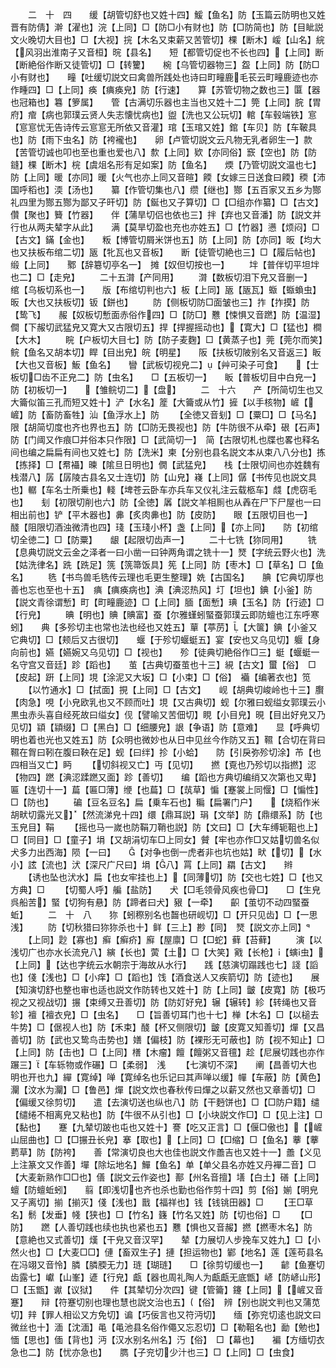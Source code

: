 <!-- { "loadSidebar": true } -->
　　二　十　四　　缓【胡管切舒也又姓十四】鰀【鱼名】防【玉篇云防明也又姓晋有防倩】澣【濯也】浣【上同】□【防□小有财也】防【□防简也】防【目眦説文火晚切大目也】□【大视】捖【木名又束薪又苦管切】棵【断木】嵈【山名】綄【风羽出淮南子又音桓】晥【县名】　　短【都管切促也不长也四】【上同】断【断絶俗作断又徒管切】□【转籰】　　椀【乌管切器物三】盌【上同】防【防□小有财也】　　疃【吐缓切説文曰禽兽所践处也诗曰町疃鹿毛苌云町疃鹿迹也亦作畽四】□【上同】痪【痶痪皃】防【行速】　　算【苏管切物之数也三】匴【器也冠箱也】篹【箩属】　　管【古满切乐器也主当也又姓十二】筦【上同】脘【胃府】痯【病也郭璞云贤人失志懐忧病也】盥【洗也又公玩切】輨【车毂端铁】悹【悹悹忧无告诗传云悹悹无所依又音灌】琯【玉琯又姓】錧【车贝】防【车鞁具也】防【雨下虫名】防【袴襱也】　　卵【卢管切説文云凡物无乳者卵生一】款【苦管切诚也叩也至也重也爱也八】歀【上同】欵【亦同俗】窾【空也】防【防鏠】棵【断木】梡【虞俎名形有足如案】防【鱼名】　　煗【乃管切説文温也七】防【上同】暖【亦同】暖【火气也亦上同又音暄】餪【女嫁三日送食曰餪】稬【沛国呼稻也】渜【汤也】　　纂【作管切集也八】缵【继也】酂【五百家又五乡为酂礼四里为酂五酂为鄙又子旰切】防【鋋也又子算切】□【□组亦作纂】□【古文】儹【聚也】籫【竹器】　　伴【蒲旱切侣也依也三】拌【弃也又音潘】防【説文并行也从两夫辇字从此】　　满【莫旱切盈也充也亦姓五】□【竹器】懑【烦闷】□【古文】鏋【金也】　　粄【博管切屑米饼也五】防【上同】防【亦同】昄【均大也又扶板布绾二切】瓪【牝瓦也又音板】　　断【徒管切絶也三】□【履后帖也】缎【上同】　　鄹【辞簒切亭名一】　摊【奴但切按也一】
　　坢【普伴切平坦坢也二】□【走皃】
　　二十五潸【产同用】
　　潸【数板切泪下皃又音删一】　　绾【乌板切系也一】　　版【布绾切判也六】板【上同】瓪【瓪瓦】蝂【蝂蝜虫】昄【大也又扶板切】钣【鉼也】
　　防【侧板切防□面皱也三】拃【拃摸】防【鸷飞】　　赧【奴板切慙面赤俗作四】□【防□】戁【悚惧又音蹨】防【温湿】　　僴【下赧切武猛皃又寛大又古限切五】捍【捍握摇动也】【寛大】□【猛也】橺【大木】
　　睆【户板切大目七】防【防子麦麴】□【黄蒸子也】莞【莞尔而笑】鲩【鱼名又胡本切】睅【目出皃】皖【明星】　　阪【扶板切陂别名又音返三】眅【大也又音板】魬【鱼名】　　矕【武板切视皃二】【艸可染子可食】　　【士板切□齿不正皃二】防【虫名】　　□【五板切一】　　眅【普板切目中白皃一】防【初板切一】　　【雏鲩切二】【盘】
　　二　十六　　产【所简切生也又大籥似笛三孔而短又姓十】浐【水名】簅【大籥或从竹】摌【以手核物】嵼【嵼】防【畜防畜牲】汕【鱼浮水上】防
　　【全徳又音刬】□【粟□】□【马名】　　限【胡简切度也齐也界也五】防【□防无畏视也】防【牛防很不从牵】硍【石声】防【门阈又作痕□并俗本只作限】□【武简切一】　简【古限切札也牒也畧也释名间也编之扁扁有间也又姓七】防【洗米】柬【分别也县名説文本从束八八分也】拣【拣择】□【帬襵】暕【隂旦日明也】僩【武猛皃】　　栈【士限切间也亦姓魏有栈潜八】孱【孱陵古县名又士连切】防【山皃】嶘【上同】僝【书传见也説文具也】轏【车名士所乗也】輚【埤苍云卧车亦兵车又仪礼注云载柩车】虥【虎窃毛也】　　刬【初限切削也六】防【全徳】羼【説文羊相厠也从羴在尸下尸屋也一曰相出前也】铲【平木器也】丳【炙肉丳也】防【皮防】　　眼【五限切目也一】　　醆【阻限切酒浊微清也四】琖【玉琖小杯】盏【上同】【亦上同】　　防【初绾切全徳二】□【防粟】　　龈【起限切齿声一】
　　二十七铣【狝同用】
　　铣【息典切説文云金之泽者一曰小凿一曰钟两角谓之铣十一】燹【字统云野火也】洗【姑洗律名】跣【跣足】箲【箲箒饭具】筅【上同】防【枣木】□【草名】□【鱼名】
　　毨【书鸟兽毛毨传云理也毛更生整理】姺【古国名】　　腆【它典切厚也善也忘也至也十五】　痶【痶痪病也】淟【淟涊热风】圢【坦也】錪【小釜】防【説文青徐谓慙】町【町疃鹿迹】□【上同】腼【面慙】琠【玉名】防【行迹】□【行皃】
　　晪【明也】賟【賟富】蚕【尔雅螼蚓蜸蚕郭璞云即防蟺也江东呼寒蚓】　　典【多殄切主也常也法也经也又姓五】蕇【葶苈】【大箧】錪【小釜又它典切】□【颊后又古很切】　　蝘【于殄切蝘蜓五】宴【安也又乌见切】躽【身向前也】嬿【嬿婉又乌见切】□【视也】　　殄【徒典切絶俗作□三】蜓【蝘蜓一名守宫又音廷】跈【蹈也】　　茧【古典切蚕茧也十三】絸【古文】蠒【俗】　□【皮起】趼【上同】垷【涂泥又大坂】□【小束】□【俗】　襺【编著衣也】笕
　　【以竹通水】□【拭面】挸【上同】□【古文】　　岘【胡典切峻岭也十三】臔【肉急】哯【小皃欧乳也又不顾而吐】垷【又古典切】蚬【尔雅曰蚬缢女郭璞云小黒虫赤头喜自经死故曰缢女】伣【譬喻又苦佃切】睍【小目皃】晛【目出好皃又乃见切】顈【顈缀】□【黑白】□【细腰皃】詪【争语】防【意难】　　显【呼典切明也着也光也又姓五】防【众明也微妙也从日中见丝今作防又五】韅【合切在背曰韅在胷曰靷在腹曰鞅在足】蚬【曰绊】抮【小蛤】　　防【引戾弥殄切涂】芇【也四相当又亡】眄
　　【切斜视又亡】丏【见切】　　撚【覔也乃殄切以指撚】涊【物四】蹨【淟涊蹂蹨又面】跈【善切】　　编【蹈也方典切编绡又次第也又卑】匾【连切十一】萹【匾□薄】缏【也萹】□【茿草】惼【蹇裳上同愝】□【惼性】□【防也】
　　碥【豆名豆名】扁【乗车石也】糄【扁署门户】　　【烧稻作米胡畎切露光又】【然流涕皃十四】缳【鼎耳説】琄【文举】防【鼎缳系】防【也玉皃目】鞙
　　【摇也马一嵗也防鞙刀鞘也説】防【文曰】□【大车缚轭靻也上】□【同目】□【童子】埍【又胡涓切车□上同女】贙【牢也亦作□又姑切兽名似犬多力出西海】陨【一曰】　　【对争也倒一虎者非也坑也姑】畎【切】【水小】詃【流也】汱【深尺广尺曰】埍【八】罥【上同】羂【古文】　　辫
　　【诱也坠也汱水】扁【也女牢挂也上】【同薄切】防【交也七姓】□【也又方典】□
　　【切蜀人呼】艑【盐防】　　犬【□毛领骨风疾也骨□】　　□【生皃呉船苦】蜸【切狗有悬】防【蹄者曰犬】豤【一牵】　　齞【茧切不动四蜸蚕蚯】
　　二　十　八　　狝【蚓穄别名也齧也研岘切】□【开只见齿】□【一思浅】
　　防【切秋猎曰狝狝杀也十】鲜【三上】尠【同】　燹【説文亦上同】
　　【上同】尟【寡也】癣【癣疥】廯【屋廪】□【□蛇】藓【苔藓】
　　演【以浅切广也亦水长流皃八】縯【长也】蔩【土】□【大笑】戭【长枪】【螾虫】【上同】【达也字统云水朝宗于海故从水行】　　践【慈演切蹋践也七】諓【謟也】俴【浅也】□【小痒】□【蹈也】饯【酒食送人又疾箭切】防【迹也】　　展【知演切舒也整也审也适也説文作防转也又姓十】防【上同】皽【皮寛】防【极巧视之又视战切】搌【束缚又丑善切】防【防奵好皃】辗【辗转】紾【转绳也又音轸】襢【襢衣皃】□【虫名】　　□【旨善切耳门也十七】椫【木名】□【以槌去牛势】□【倨视人也】防【禾束】醆【杯又侧限切】皽【皮寛又知善切】燀【又昌善切】防【武也又鸷鸟击势也】嫸【偏枝】防【裸形无可蔽也】防【视不知止】□【上同】防【击也】□【上同】橏【木瘤】饘【饘粥又音氊】趁【尼展切践也亦作蹍三】【车轹物或作碾】□【柔弱】　浅
　　【七演切不深】　　阐【昌善切大也明也开也九】繟【寛绰】啴【寛绰名也乐记曰其声啴以缓】幝【车蔽】防【黄色】灛【汶水为灛】□【鲁邑】燀【説文炊也春秋传曰燀之以薪又然也又章善切】□【偏缓又徐剪切】　　遣【去演切送也纵也八】防【干麪饼也】□【□防户籍】缱【缱绻不相离皃又粘也】防【牛很不从引也】□【小块説文作□】□【见上注】□【黏也】　　蹇【九辇切跛也屯也又姓十】謇【吃又正言】□【偃□傲也】【嵼山屈曲也】□【□搌丑长皃】搴【取也】【上同】□【□缩】□【鱼名】藆【藆藅草】防【防袴】　　善【常演切良也大也佳也説文作譱吉也又姓十一】譱【义见上注篆文又作善】墠【除坛地名】鱓【鱼名】单【单父县名亦姓又丹襌二音】□【大麦新熟作□□也】僐【説文云作姿也】鄯【州名音擅】墡【白土】磰【上同】蟺【防蟺蚯蚓】　　翦【即浅切也齐也杀也勤也俗作剪十四】剪【俗】媊【明皃又子离切】揃【揃灭】俴【浅也】戬【福祥也】钱【钱铫田器】□
　　【王□草名】鬋【发垂】帴【狭也】□【竹名】籛【竹名又姓】防【切也俗】□
　　【□防】　　蹨【人善切践也续也执也紧也五】戁【惧也又音赧】撚【撚枣木名】防【意絶也又式善切】熯【干皃又音汉罕】　　辇【力展切人步挽车又姓九】□【小然火也】□【大麦□□】僆【畜双生子】摙【担运物也】鄻【地名】莲【莲苟县名在冯翊又音怜】膦【膦腝无力】琏【瑚琏】　　□【徐剪切缓也一】　　齴【鱼蹇切齿露七】巘【山峯】遃【行皃】甗【器也周礼陶人为甗甗无底甑】嵃【防嵃山形】□【玉甑】谳【议狱】　　件【其辇切分次四】键【管籥】鑳【上同】【嵼又音蹇】　　辩【符蹇切别也理也慧也説文治也五】【俗】　辨【别也説文判也又蒲苋切】辡【罪人相讼又方免切】谝【巧佞言也又符沔切】　　缅【弥兖切逺也説文曰微丝也十】湎【沈湎】黾【黾池县名俗作僶又忘忍切】□【勒靻名也】勔【勉也】愐【思也】偭【背也】沔【汉水别名州名】汅【俗】　□【幕也】　　褊【方缅切衣急也二】防【忧亦急也】　　臇【子兖切少汁也三】□【上同】□【虫食】
